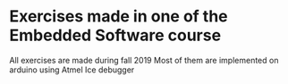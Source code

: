 # Exercises made in one of the Embedded Software course

All exercises are made during fall 2019
Most of them are implemented on arduino using Atmel Ice debugger
